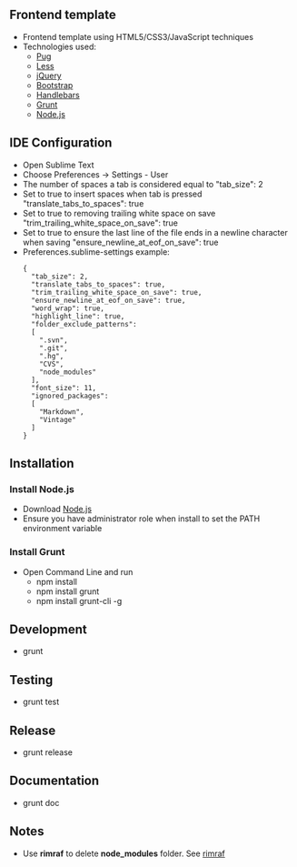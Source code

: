 ## Frontend template
  - Frontend template using HTML5/CSS3/JavaScript techniques
  - Technologies used:
    * [Pug](https://pugjs.org/api/getting-started.html)
    * [Less](http://lesscss.org)
    * [jQuery](http://jquery.com)
    * [Bootstrap](http://getbootstrap.com)
    * [Handlebars](http://handlebarsjs.com)
    * [Grunt](http://gruntjs.com)
    * [Node.js](http://nodejs.org)

## IDE Configuration
- Open Sublime Text
- Choose Preferences -> Settings - User
- The number of spaces a tab is considered equal to "tab_size": 2
- Set to true to insert spaces when tab is pressed "translate_tabs_to_spaces": true
- Set to true to removing trailing white space on save "trim_trailing_white_space_on_save": true
- Set to true to ensure the last line of the file ends in a newline character when saving "ensure_newline_at_eof_on_save": true
- Preferences.sublime-settings example:
  ```
  {
    "tab_size": 2,
    "translate_tabs_to_spaces": true,
    "trim_trailing_white_space_on_save": true,
    "ensure_newline_at_eof_on_save": true,
    "word_wrap": true,
    "highlight_line": true,
    "folder_exclude_patterns":
    [
      ".svn",
      ".git",
      ".hg",
      "CVS",
      "node_modules"
    ],
    "font_size": 11,
    "ignored_packages":
    [
      "Markdown",
      "Vintage"
    ]
  }
  ```

## Installation
### Install Node.js
  - Download [Node.js](http://nodejs.org)
  - Ensure you have administrator role when install to set the PATH environment variable

### Install Grunt
  - Open Command Line and run
    * npm install
    * npm install grunt
    * npm install grunt-cli -g

## Development
  - grunt

## Testing
  - grunt test

## Release
  - grunt release

## Documentation
  - grunt doc

## Notes
  - Use **rimraf** to delete **node_modules** folder. See [rimraf](https://github.com/isaacs/rimraf)
